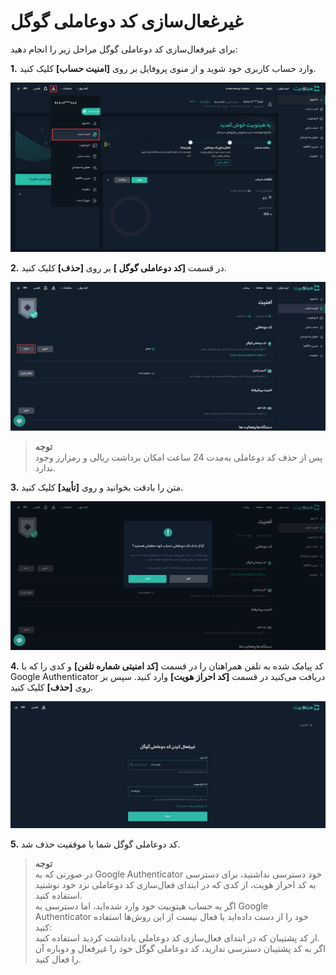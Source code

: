 # غیرغعال‌سازی کد دوعاملی گوگل
برای غیرفعال‌سازی کد دوعاملی گوگل مراحل زیر را انجام دهید:

**1.**	وارد حساب کاربری خود شوید و از منوی پروفایل بر روی **[امنیت حساب]** کلیک کنید.

![امنیت حساب](./Images/account-security.png)

**2.** در قسمت **[کد دوعاملی گوگل ]** بر روی **[حذف]** کلیک کنید.

![غیرفعال‌سازی کد دوعاملی گوگل](./Images/disable-2FA.jpg)

> **توجه**<br>  پس از حذف کد دوعاملی به‌مدت 24 ساعت امکان برداشت ریالی و رمزارز وجود ندارد.

**3.** متن را بادقت بخوانید و روی **[تأیید]** کلیک کنید.

![تأیید حذف کد دوعاملی گوگل](./Images/verify-delete-2FA.jpg)

**4.**  کد پیامک شده به تلفن همراهتان را در قسمت **[کد امنیتی شماره تلفن]** و کدی را که با Google Authenticator دریافت می‌کنید در قسمت **[کد احراز هویت]** وارد کنید. سپس بر روی **[حذف]** کلیک کنید.

![ورود کد امنیتی برای غیرفعال کردن کد دوعاملی](./Images/disable-2FA-security-code.jpg)

**5.** کد دوعاملی گوگل شما با موفقیت حذف شد.

>**توجه**<br> در صورتی که به Google Authenticator خود دسترسی نداشتید، برای دسترسی به کد احراز هویت، از کدی که در ابتدای فعال‌سازی کد دوعاملی نزد خود نوشتید استفاده کنید. <br>
>  اگر به حساب هیتوبیت خود وارد شده‌اید، اما دسترسی به Google Authenticator خود را از دست داده‌اید یا فعال نیست از این روش‌ها استفاده کنید:<br>  از کد پشتیبان که در ابتدای فعال‌سازی کد دوعاملی یادداشت کردید استفاده کنید.<br>  اگر به کد پشتیبان دسترسی ندارید، کد دوعاملی گوگل خود را غیرفعال و دوباره آن را فعال کنید.
